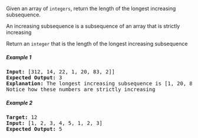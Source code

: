 Given an array of `integers`, return the length of the longest increasing subsequence.

An increasing subsequence is a subsequence of an array that is strictly increasing

Return an `integer` that is the length of the longest increasing subsequence

##### Example 1

<pre>
<b>Input:</b> [312, 14, 22, 1, 20, 83, 2]]
<b>Expected Output:</b> 3
<b>Explanation:</b> The longest increasing subsequence is [1, 20, 83].
Notice how these numbers are strictly increasing
</pre>

##### Example 2

<pre>
<b>Target:</b> 12
<b>Input:</b> [1, 2, 3, 4, 5, 1, 2, 3]
<b>Expected Output:</b> 5
</pre>
